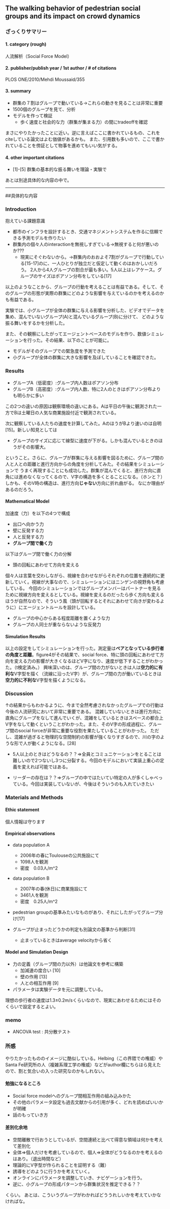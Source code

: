 ## The walking behavior of pedestrian social groups and its impact on crowd dynamics

### ざっくりサマリー
#### 1. category (rough)
人流解析（Social Force Model）
#### 2. publisher/publish year / 1st author / # of citations
PLOS ONE/2010/Mehdi Moussaid/355
#### 3. summary
- 群集の７割はグループで動いている->これらの動きを見ることは非常に重要
- 1500個のグループを見て、分析
- モデルを作って検証
	- 歩く速度と社会的な力（群集が集まる力）の間にtradeoffを確認

まさにやりたかったことに近い。逆に言えばここに書かれているもの、これをciteしている論文はよむ価値があるかも。
また、引用数も多いので、ここで書かれていることを傍証として物事を進めてもいい気がする。

#### 4. other important citations
- [1]-[5] 群集の基本的な振る舞いを理論・実験で

あとは別途具体的な内容の中で。

***
##具体的な内容
### Introduction
抱えている課題意識

- 都市のインフラを設計するとき、交通マネジメントシステムを作るに信頼できる予測モデルを作りたい
- 群集内の個々人のinteractionを無視しすぎている->無視すると何が悪いのか???
	- 現実にそぐわないから。->群集内のおおよそ7割がグループで行動している[15-17]のに、一人ひとりが独立だと仮定して動くのはおかしいだろう。
	2人から4人グループの割合が最も多い。5人以上はレアケース。グループのサイズはポアソン分布をしている[17]

以上のようなことから、グループの行動を考えることは有益である。そして、そのグループの形態が実際の群集にどのような影響を与えているのかを考えるのかも有益である。

実験では、小グループが全体の群集に与える影響を分析した、ビデオでデータを集め、混んでいないグループ(A)と混んでいるグループ(B)に分けて、
どのような振る舞いをするかを分析した。

また、その観察にしたがってエージェントベースのモデルを作り、数値シミュレーションを行った。その結果、以下のことが可能に。

- モデルがそのグループでの緊急度を予測できた
- 小グループが全体の群集に大きな影響を及ぼしていることを確認できた。

### Results
- グループA（低密度）:グループ内人数はポアソン分布
- グループB（高密度）:グループ内人数、特に2人のときはポアソン分布よりも明らかに多い

この2つの違いの原因は観察環境の違いにある。Aは平日の午後に観測された一方でBは土曜日の人気な商業施設付近で観測されている。

次に観察している人たちの速度を計算してみた。AのほうがBより速いのは自明[15]。新しい知見としては

- グループのサイズに応じて線型に速度が下がる。しかも混んでいるときのほうがその影響大。

ということ。さらに、グループが群集に与える影響を図るために、グループ間の人と人との距離と進行方向からの角度を分析してみた。その結果をシミュレーションで
うまく再現することにも成功した。群集が混んでくると、進行方向に直角には進めなくなってくるので、V字の構造を多くとることになる。（ホンと？）しかも、そのV時の構造は、進行方向**じゃない**方向に折れ曲がる。
なにか理由があるのだろう。


#### Mathematical Model


加速度（力）を以下の4つで構成
- 出口へ向かう力
- 壁に反発する力
- 人と反発する力
- **グループ間で働く力**

以下はグループ間で働く力の分解

- 頭の回転にあわせて方向を変える

個々人は言葉を交わしながら、視線を合わせながらそれぞれの位置を連続的に更新していく。視線が大事なので、シミュレーションにはニンゲンの視野角も考慮している。
 今回のシミュレーションではグループメンバーはパートナーを見るために視線方向を変えるとしている。視線を変えるのだったら歩く方向も変えるほうが自然なので、そういう風（頭が回転するとそれにあわせて向きが変わるように）にエージェントルールを設計している。

- グループの中心からある程度距離を置くような力
- グループの人同士が重ならないような反発力

#### Simulation Results
以上の設定をしてシミュレーションを行った。測定量は**ペアとなっている歩行者の角度と距離**。figure4がその結果で、social force、特に頭の回転にあわせて方向を変える力の影響が大きくなるほどV字になり、速度が低下することがわかった。（t検定済み。）
興味深いのは、グループ間の力がないときは人は**空力的に有利な**V字型を描く（流線に沿ったV字）が、グループ間の力が働いているときは**空力的に不利な**V字型を描くようになる。

### Discussion
↑の結果からもわかるように、今まで全然考慮されなかったグループでの行動は今後の人流研究において非常に重要である。
混雑していないときは進行方向に直角にグループをなして進んでいくが、混雑をしているときはスペースの都合上V字をなして動くということがわかった。また、そのV字の形成過程に、グループ間のsocial forceが非常に重要な役割を果たしていることがわかった。
ただし、混雑が過ぎると物理的な空間制約の影響が強くなりすぎるので、川の字のような形で人が動くようになる。[28]

- 5人以上のときはどうなるの？？⇒全員とコミュニケーションをとることは難しいので2つないし3つに分裂する。今回のモデルにおいて実装上重心の定義を変えれば可能ではある。

- リーダーの存在は？？⇒グループの中ではたいてい特定の人が多くしゃべっている。今回は実装していないが、今後はそういうのも入れていきたい


### Materials and Methods
#### Ethic statement
個人情報は守ります
#### Empirical observations
- data population A 
	- 2006年の春にToulouseの公共施設にて
	- 1098人を観測
	- 密度　0.03人/m^2
- data population B
	- 2007年の春(休日)に商業施設にて
	- 3461人を観測
	- 密度　0.25人/m^2


- pedestrian groupの基準みたいなものがあり、それにしたがってグループ分け[17] 
- グループが止まったどうかの判定も別論文の基準から判断[31]
	- 止まっているときはaverage velocityから省く

#### Model and Simulation Design
- 力の定義（グループ間の力以外）は他論文を参考に構築
	- 加減速の度合い [10]
	- 壁の作用 [13]
	- 人との相互作用 [9]
- パラメータは実験データを元に調整している。 

理想の歩行者の速度は1.3±0.2m/sくらいなので、現実にあわせるためにはそのくらいで設定するとよい。

### memo
- ANCOVA test : 共分散テスト

### 所感
やりたかったもののイメージに酷似している。Helbing（この界隈での権威）やSanta Fe研究所の人（複雑系理工学の権威）などがauthor欄にちらほら見えたので、割と気合いの入った研究なのかもしれない。

#### 勉強になるところ

- Social force modelへのグループ間相互作用の組み込みかた
- その他のパラメータ設定も過去文献からの引用が多く、どれを読めばいいかが明確
- 話のもっていき方

#### 差別化余地

- 空間離散で行おうとしているが、空間連続と比べて得意な領域は何かを考えて差別化
- 全体⇒個人だけを考慮しているので、個人⇒全体がどうなるのかを考えるのはあり。（退出時間など）
- 理論的にV字型が作られることを証明する（難）
- 誘導をどのように行うかを考えていく。
- オンラインにパラメータを調整していき、ナビゲーションを行う。
- 逆に、小グループの形成パターンから群集状況を推定できる？？

くらい。 あとは、こういうグループがわかればどううれしいかを考えていかなければな。